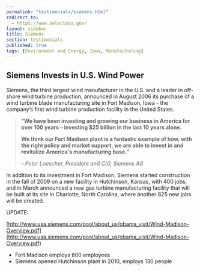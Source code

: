 ```yaml
---
permalink: "testimonials/siemens.html"
redirect_to:
  - https://www.selectusa.gov/
layout: sidebar
title: Siemens
section: testimonials
published: true
tags: [Environment and Energy, Iowa, Manufacturing]
---
```

 
## Siemens Invests in U.S. Wind Power

Siemens, the third largest wind manufacturer in the U.S. and a leader in off-shore wind turbine production, announced in August 2006 its purchase of a wind turbine blade manufacturing site in Fort Madison, Iowa - the company’s first wind turbine production facility in the United States. 

>**“We have been investing and growing our business in America for over 100 years – investing $25 billion in the last 10 years alone.&nbsp;**
>
>**We think our Fort Madison plant is a fantastic example of how, with the right policy and market support, we are able to invest in and revitalize America's manufacturing base."**
>
>_- Peter Loescher, President and CIO, Siemens AG_

In addition to its investment in Fort Madison, Siemens started construction in the fall of 2009 on a new facility in Hutchinson, Kansas, with 400 jobs, and in March announced a new gas turbine manufacturing facility that will be built at its site in Charlotte, North Carolina, where another 825 new jobs will be created.

UPDATE:

[http://www.usa.siemens.com/pool/about_us/obama_visit/Wind-Madison-Overview.pdf](http://www.usa.siemens.com/pool/about_us/obama_visit/Wind-Madison-Overview.pdf)

*   Fort Madison employs 600 employees
*   Siemens opened Hutchinson plant in 2010, employs 130 people  
